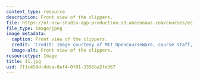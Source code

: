 ```yaml
---
content_type: resource
description: Front view of the clippers.
file: https://ol-ocw-studio-app-production.s3.amazonaws.com/courses/ec-s06-design-for-demining-spring-2007/7f1c459dddca8ef40f013356ba2fd367_11.jpg
file_type: image/jpeg
image_metadata:
  caption: Front view of the clippers.
  credit: 'Credit: Image courtesy of MIT OpenCourseWare, course staff, and students.'
  image-alt: Front view of the clippers.
resourcetype: Image
title: 11.jpg
uid: 7f1c459d-ddca-8ef4-0f01-3356ba2fd367
---
```

